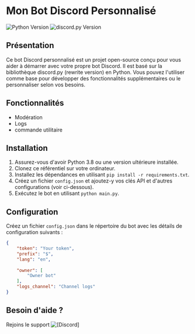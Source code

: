 # Mon Bot Discord Personnalisé

![Python Version](https://img.shields.io/badge/Python-3.8%2B-blue)
![discord.py Version](https://img.shields.io/badge/discord.py-1.7%2B-blue)

## Présentation
Ce bot Discord personnalisé est un projet open-source conçu pour vous aider à démarrer avec votre propre bot Discord. Il est basé sur la bibliothèque discord.py (rewrite version) en Python. Vous pouvez l'utiliser comme base pour développer des fonctionnalités supplémentaires ou le personnaliser selon vos besoins.

## Fonctionnalités
- Modération
- Logs
- commande utilitaire

## Installation
1. Assurez-vous d'avoir Python 3.8 ou une version ultérieure installée.
2. Clonez ce référentiel sur votre ordinateur.
3. Installez les dépendances en utilisant `pip install -r requirements.txt`.
4. Créez un fichier `config.json` et ajoutez-y vos clés API et d'autres configurations (voir ci-dessous).
5. Exécutez le bot en utilisant `python main.py`.

## Configuration
Créez un fichier `config.json` dans le répertoire du bot avec les détails de configuration suivants :

```json
{
    "token": "Your token",
    "prefix": "$",
    "lang": "en",
    
    "owner": [
        "Owner bot"
    ],
    "logs_channel": "Channel logs"
}
```
## Besoin d'aide ?
Rejoins le support ![[Discord]]("https://discord.gg/ZUFb892bdZ")

